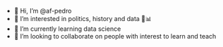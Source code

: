 - 👋 Hi, I’m @af-pedro
- 👀 I’m interested in politics, history and data 🐍📊
- 🌱 I’m currently learning data science
- 💞️ I’m looking to collaborate on people with interest to learn and teach

<!---
af-pedro/af-pedro is a ✨ special ✨ repository because its `README.md` (this file) appears on your GitHub profile.
You can click the Preview link to take a look at your changes.
--->
